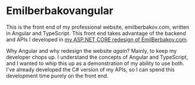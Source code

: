 # Emilberbakovangular

This is the front end of my professional website, emilberbakov.com, written in Angular and TypeScript.
This front end takes advantage of the backend and APIs I developed in [my ASP.NET CORE redesign of EmilBerbakov.com](https://github.com/EmilBerbakov/emilberbakovdotnetitsdotcom).

Why Angular and why redesign the website *again*?  Mainly, to keep my developer chops up.  I understand the concepts of Angular and TypeScript, and I wanted to whip this up as a demonstration of my ability to use both.  I've already developed the C# version of my APIs, so I can spend this development time purely on the front end.
